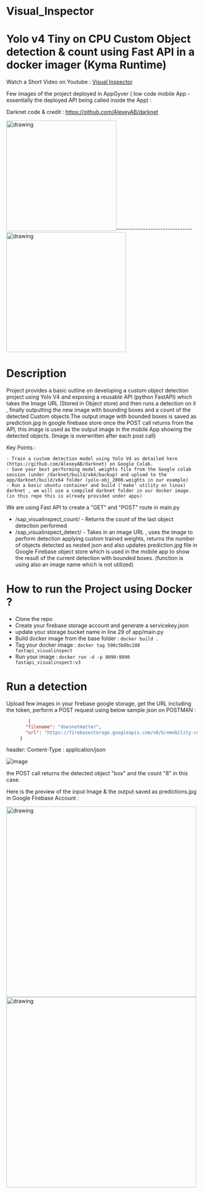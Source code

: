 # Visual_Inspector
# Yolo v4 Tiny on CPU Custom Object detection & count using Fast API in a docker imager (Kyma Runtime)

Watch a Short Video on Youtube : [Visual Inspector](https://www.youtube.com/watch?v=IdRq3stH-4Al-Y "Visual Inspector")

Few images of the project deployed in AppGyver ( low code mobile App - essentially the deployed API being called inside the App) :

Darknet code & credit : https://github.com/AlexeyAB/darknet

<img src="https://user-images.githubusercontent.com/41034062/166865652-1c8900cc-8e6d-43fd-b43c-2c5916739d65.png" alt="drawing" style="width:290px;"/>-------------------------------<img src="https://user-images.githubusercontent.com/41034062/166865486-5fb5bcd5-20a3-482a-8b35-b180d207766b.png" alt="drawing" style="width:315px;"/>

# Description 
Project provides a basic outline on developing a custom object detection project using Yolo V4 and exposing a reusable API (python FastAPI) which takes the Image URL (Stored in Object store) and then runs a detection on it , finally outputting the new image with bounding boxes and a count of the detected Custom objects.The output image with bounded boxes is saved as prediction.jpg in google firebase store once the POST call returns from the API, this image is used as the output image in the mobile App showing the detected objects. (Image is overwritten after each post call)

Key Points : 

    - Train a custom detection model using Yolo V4 as detailed here (https://github.com/AlexeyAB/darknet) on Google Colab. 
    - Save your best performing model weights file from the Google colab session (under /darknet/build/x64/backup) and upload to the app/darknet/build/x64 folder (yolo-obj_2000.weights in our example)
    - Run a basic ubuntu container and build ('make' utility on linux) darknet , we will use a compiled darknet folder in our docker image. (in this repo this is already provided under apps)
    

We are using Fast API to create a "GET" and "POST" route in main.py
 - /sap_visualinspect_count/ - Returns the count of the last object detection performed
 - /sap_visualinspect_detect/ - Takes in an image URL , uses the image to perform detection applying custom trained weights, returns the number of objects detected as nested json and also updates prediction.jpg file in Google Firebase object store which is used in the mobile app to show the result of the current detection with bounded boxes. (function is using also an image name which is not utilized)

 # How to run the Project using Docker ?

 - Clone the repo
 - Create your firebase storage account and generate a servicekey.json 
 - update your storage bucket name in line 29 of app/main.py
 - Build docker image from the base folder :
   ``` docker build . ```
 - Tag your docker image :
    ``` docker tag 590c5b8bc288 fastapi_visualinspect ```
 - Run your image :
   ``` docker run -d -p 8090:8090 fastapi_visualinspect:v3 ```


  # Run a detection 

   Upload few images in your firebase google storage, get the URL including the token, perform a POST request using below sample json on POSTMAN : 

   ```json
           {
          "filename": "doesnotmatter",
          "url": "https://firebasestorage.googleapis.com/v0/b/emobility-cd20b.appspot.com/o/64.jpg?alt=media&token=44324805-02a5-4a78-adcb-d09ce25059db"
        }

   ```
   header: 
   Content-Type : application/json
   
   ![image](https://user-images.githubusercontent.com/41034062/166861007-ca0251f0-7044-4ea8-ba91-45df0a74c127.png)

   the POST call returns the detected object "box" and the count "8" in this case.
   
   Here is the preview of the input Image & the output saved as predictions.jpg in Google Firebase Account : 
   
   <img src="https://user-images.githubusercontent.com/41034062/166861074-e0438050-5538-48d8-acfb-0374a6aac8a9.png" alt="drawing" style="width:500px;"/> <img src="https://user-images.githubusercontent.com/41034062/166861165-f6951eb2-6230-442e-8dd9-4b08e7c84933.png" alt="drawing" style="width:500px;"/>

   
   
   



